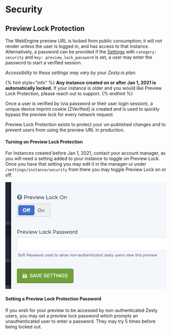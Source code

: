 # Security

## Preview Lock Protection

The WebEngine preview URL is locked from public consumption; it will not render unless the user is logged in, and has access to that instance. Alternatively, a password can be provided if the [Settings](https://zesty.org/services/manager-ui/settings) with `category: security` and `key: preview_lock_password` is set, a user may enter the password to start a verified session.

_Accessibility to these settings may vary by your Zesty.io plan._ 

{% hint style="info" %}
**Any instance created on or after Jan 1, 2021 is automatically locked.** If your instance is older and you would like Preview Lock Protection, please reach out to support. 
{% endhint %}

Once a user is verified by \(via password or their user login session\), a unique device imprint cookie \[ZVerified\] is created and is used to quickly bypass the preview lock for every network request.

Preview Lock Protection exists to protect your un-published changes and to prevent users from using the preview URL in production.

#### Turning on Preview Lock Protection

For Instances created before Jan 1, 2021, contact your account manager, as you will need a setting  added to your instance to toggle on Preview Lock.  Once you have that setting you may edit it in the manager-ui under `/settings/instance/security` from there you may toggle Preview Lock on or off.

![Preview Lock On is a legacy setting for Instances created before Jan 1, 2021](../../.gitbook/assets/image%20%285%29.png)

#### Setting a Preview Lock Protection Password

If you wish for your preview to be accessed by non-authenticated Zesty users, you may set a preview lock password which prompts an unauthenticated user to enter a password. They may try 5 times before being locked out. 

